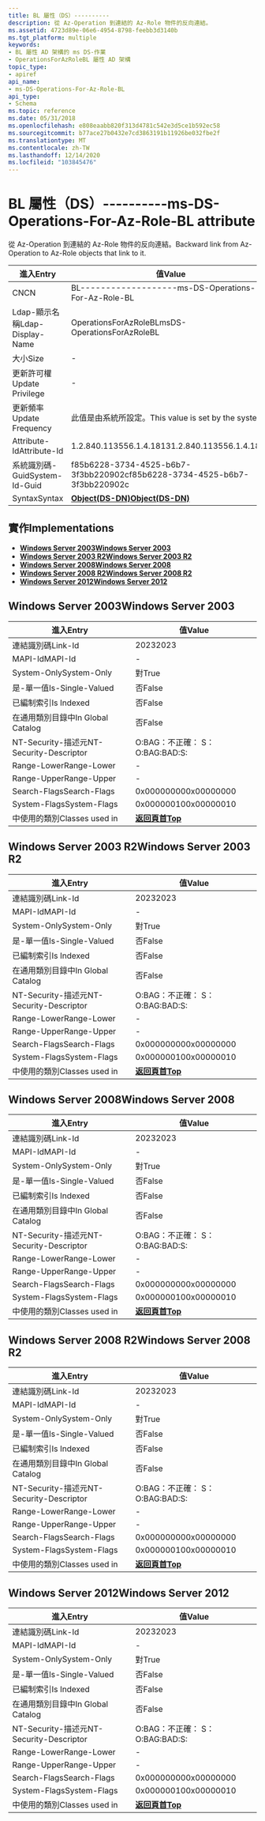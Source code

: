 ```yaml
---
title: BL 屬性（DS）----------
description: 從 Az-Operation 到連結的 Az-Role 物件的反向連結。
ms.assetid: 4723d89e-06e6-4954-8798-feebb3d3140b
ms.tgt_platform: multiple
keywords:
- BL 屬性 AD 架構的 ms DS-作業
- OperationsForAzRoleBL 屬性 AD 架構
topic_type:
- apiref
api_name:
- ms-DS-Operations-For-Az-Role-BL
api_type:
- Schema
ms.topic: reference
ms.date: 05/31/2018
ms.openlocfilehash: e808eaabb820f313d4781c542e3d5ce1b592ec58
ms.sourcegitcommit: b77ace27b0432e7cd3863191b11926be032fbe2f
ms.translationtype: MT
ms.contentlocale: zh-TW
ms.lasthandoff: 12/14/2020
ms.locfileid: "103845476"
---
```

# <a name="ms-ds-operations-for-az-role-bl-attribute"></a><span data-ttu-id="5d276-105">BL 屬性（DS）----------</span><span class="sxs-lookup"><span data-stu-id="5d276-105">ms-DS-Operations-For-Az-Role-BL attribute</span></span>

<span data-ttu-id="5d276-106">從 Az-Operation 到連結的 Az-Role 物件的反向連結。</span><span class="sxs-lookup"><span data-stu-id="5d276-106">Backward link from Az-Operation to Az-Role objects that link to it.</span></span>



| <span data-ttu-id="5d276-107">進入</span><span class="sxs-lookup"><span data-stu-id="5d276-107">Entry</span></span> | <span data-ttu-id="5d276-108">值</span><span class="sxs-lookup"><span data-stu-id="5d276-108">Value</span></span> |
|-------------------|-----------------------------------------|
| <span data-ttu-id="5d276-109">CN</span><span class="sxs-lookup"><span data-stu-id="5d276-109">CN</span></span>                | <span data-ttu-id="5d276-110">BL-------------------</span><span class="sxs-lookup"><span data-stu-id="5d276-110">ms-DS-Operations-For-Az-Role-BL</span></span>         |
| <span data-ttu-id="5d276-111">Ldap-顯示名稱</span><span class="sxs-lookup"><span data-stu-id="5d276-111">Ldap-Display-Name</span></span> | <span data-ttu-id="5d276-112">OperationsForAzRoleBL</span><span class="sxs-lookup"><span data-stu-id="5d276-112">msDS-OperationsForAzRoleBL</span></span>              |
| <span data-ttu-id="5d276-113">大小</span><span class="sxs-lookup"><span data-stu-id="5d276-113">Size</span></span>              | \-                                      |
| <span data-ttu-id="5d276-114">更新許可權</span><span class="sxs-lookup"><span data-stu-id="5d276-114">Update Privilege</span></span>  | \-                                      |
| <span data-ttu-id="5d276-115">更新頻率</span><span class="sxs-lookup"><span data-stu-id="5d276-115">Update Frequency</span></span>  | <span data-ttu-id="5d276-116">此值是由系統所設定。</span><span class="sxs-lookup"><span data-stu-id="5d276-116">This value is set by the system.</span></span>        |
| <span data-ttu-id="5d276-117">Attribute-Id</span><span class="sxs-lookup"><span data-stu-id="5d276-117">Attribute-Id</span></span>      | <span data-ttu-id="5d276-118">1.2.840.113556.1.4.1813</span><span class="sxs-lookup"><span data-stu-id="5d276-118">1.2.840.113556.1.4.1813</span></span>                 |
| <span data-ttu-id="5d276-119">系統識別碼-Guid</span><span class="sxs-lookup"><span data-stu-id="5d276-119">System-Id-Guid</span></span>    | <span data-ttu-id="5d276-120">f85b6228-3734-4525-b6b7-3f3bb220902c</span><span class="sxs-lookup"><span data-stu-id="5d276-120">f85b6228-3734-4525-b6b7-3f3bb220902c</span></span>    |
| <span data-ttu-id="5d276-121">Syntax</span><span class="sxs-lookup"><span data-stu-id="5d276-121">Syntax</span></span>            | [<span data-ttu-id="5d276-122">**Object(DS-DN)**</span><span class="sxs-lookup"><span data-stu-id="5d276-122">**Object(DS-DN)**</span></span>](s-object-ds-dn.md) |



## <a name="implementations"></a><span data-ttu-id="5d276-123">實作</span><span class="sxs-lookup"><span data-stu-id="5d276-123">Implementations</span></span>

-   [<span data-ttu-id="5d276-124">**Windows Server 2003**</span><span class="sxs-lookup"><span data-stu-id="5d276-124">**Windows Server 2003**</span></span>](#windows-server-2003)
-   [<span data-ttu-id="5d276-125">**Windows Server 2003 R2**</span><span class="sxs-lookup"><span data-stu-id="5d276-125">**Windows Server 2003 R2**</span></span>](#windows-server-2003-r2)
-   [<span data-ttu-id="5d276-126">**Windows Server 2008**</span><span class="sxs-lookup"><span data-stu-id="5d276-126">**Windows Server 2008**</span></span>](#windows-server-2008)
-   [<span data-ttu-id="5d276-127">**Windows Server 2008 R2**</span><span class="sxs-lookup"><span data-stu-id="5d276-127">**Windows Server 2008 R2**</span></span>](#windows-server-2008-r2)
-   [<span data-ttu-id="5d276-128">**Windows Server 2012**</span><span class="sxs-lookup"><span data-stu-id="5d276-128">**Windows Server 2012**</span></span>](#windows-server-2012)

## <a name="windows-server-2003"></a><span data-ttu-id="5d276-129">Windows Server 2003</span><span class="sxs-lookup"><span data-stu-id="5d276-129">Windows Server 2003</span></span>



| <span data-ttu-id="5d276-130">進入</span><span class="sxs-lookup"><span data-stu-id="5d276-130">Entry</span></span> | <span data-ttu-id="5d276-131">值</span><span class="sxs-lookup"><span data-stu-id="5d276-131">Value</span></span> |
|------------------------|---------------------------------|
| <span data-ttu-id="5d276-132">連結識別碼</span><span class="sxs-lookup"><span data-stu-id="5d276-132">Link-Id</span></span>                | <span data-ttu-id="5d276-133">2023</span><span class="sxs-lookup"><span data-stu-id="5d276-133">2023</span></span>                            |
| <span data-ttu-id="5d276-134">MAPI-Id</span><span class="sxs-lookup"><span data-stu-id="5d276-134">MAPI-Id</span></span>                | \-                              |
| <span data-ttu-id="5d276-135">System-Only</span><span class="sxs-lookup"><span data-stu-id="5d276-135">System-Only</span></span>            | <span data-ttu-id="5d276-136">對</span><span class="sxs-lookup"><span data-stu-id="5d276-136">True</span></span>                            |
| <span data-ttu-id="5d276-137">是-單一值</span><span class="sxs-lookup"><span data-stu-id="5d276-137">Is-Single-Valued</span></span>       | <span data-ttu-id="5d276-138">否</span><span class="sxs-lookup"><span data-stu-id="5d276-138">False</span></span>                           |
| <span data-ttu-id="5d276-139">已編制索引</span><span class="sxs-lookup"><span data-stu-id="5d276-139">Is Indexed</span></span>             | <span data-ttu-id="5d276-140">否</span><span class="sxs-lookup"><span data-stu-id="5d276-140">False</span></span>                           |
| <span data-ttu-id="5d276-141">在通用類別目錄中</span><span class="sxs-lookup"><span data-stu-id="5d276-141">In Global Catalog</span></span>      | <span data-ttu-id="5d276-142">否</span><span class="sxs-lookup"><span data-stu-id="5d276-142">False</span></span>                           |
| <span data-ttu-id="5d276-143">NT-Security-描述元</span><span class="sxs-lookup"><span data-stu-id="5d276-143">NT-Security-Descriptor</span></span> | <span data-ttu-id="5d276-144">O:BAG：不正確： S：</span><span class="sxs-lookup"><span data-stu-id="5d276-144">O:BAG:BAD:S:</span></span>                    |
| <span data-ttu-id="5d276-145">Range-Lower</span><span class="sxs-lookup"><span data-stu-id="5d276-145">Range-Lower</span></span>            | \-                              |
| <span data-ttu-id="5d276-146">Range-Upper</span><span class="sxs-lookup"><span data-stu-id="5d276-146">Range-Upper</span></span>            | \-                              |
| <span data-ttu-id="5d276-147">Search-Flags</span><span class="sxs-lookup"><span data-stu-id="5d276-147">Search-Flags</span></span>           | <span data-ttu-id="5d276-148">0x00000000</span><span class="sxs-lookup"><span data-stu-id="5d276-148">0x00000000</span></span>                      |
| <span data-ttu-id="5d276-149">System-Flags</span><span class="sxs-lookup"><span data-stu-id="5d276-149">System-Flags</span></span>           | <span data-ttu-id="5d276-150">0x00000010</span><span class="sxs-lookup"><span data-stu-id="5d276-150">0x00000010</span></span>                      |
| <span data-ttu-id="5d276-151">中使用的類別</span><span class="sxs-lookup"><span data-stu-id="5d276-151">Classes used in</span></span>        | [<span data-ttu-id="5d276-152">**返回頁首**</span><span class="sxs-lookup"><span data-stu-id="5d276-152">**Top**</span></span>](c-top.md)<br/> |



## <a name="windows-server-2003-r2"></a><span data-ttu-id="5d276-153">Windows Server 2003 R2</span><span class="sxs-lookup"><span data-stu-id="5d276-153">Windows Server 2003 R2</span></span>



| <span data-ttu-id="5d276-154">進入</span><span class="sxs-lookup"><span data-stu-id="5d276-154">Entry</span></span> | <span data-ttu-id="5d276-155">值</span><span class="sxs-lookup"><span data-stu-id="5d276-155">Value</span></span> |
|------------------------|---------------------------------|
| <span data-ttu-id="5d276-156">連結識別碼</span><span class="sxs-lookup"><span data-stu-id="5d276-156">Link-Id</span></span>                | <span data-ttu-id="5d276-157">2023</span><span class="sxs-lookup"><span data-stu-id="5d276-157">2023</span></span>                            |
| <span data-ttu-id="5d276-158">MAPI-Id</span><span class="sxs-lookup"><span data-stu-id="5d276-158">MAPI-Id</span></span>                | \-                              |
| <span data-ttu-id="5d276-159">System-Only</span><span class="sxs-lookup"><span data-stu-id="5d276-159">System-Only</span></span>            | <span data-ttu-id="5d276-160">對</span><span class="sxs-lookup"><span data-stu-id="5d276-160">True</span></span>                            |
| <span data-ttu-id="5d276-161">是-單一值</span><span class="sxs-lookup"><span data-stu-id="5d276-161">Is-Single-Valued</span></span>       | <span data-ttu-id="5d276-162">否</span><span class="sxs-lookup"><span data-stu-id="5d276-162">False</span></span>                           |
| <span data-ttu-id="5d276-163">已編制索引</span><span class="sxs-lookup"><span data-stu-id="5d276-163">Is Indexed</span></span>             | <span data-ttu-id="5d276-164">否</span><span class="sxs-lookup"><span data-stu-id="5d276-164">False</span></span>                           |
| <span data-ttu-id="5d276-165">在通用類別目錄中</span><span class="sxs-lookup"><span data-stu-id="5d276-165">In Global Catalog</span></span>      | <span data-ttu-id="5d276-166">否</span><span class="sxs-lookup"><span data-stu-id="5d276-166">False</span></span>                           |
| <span data-ttu-id="5d276-167">NT-Security-描述元</span><span class="sxs-lookup"><span data-stu-id="5d276-167">NT-Security-Descriptor</span></span> | <span data-ttu-id="5d276-168">O:BAG：不正確： S：</span><span class="sxs-lookup"><span data-stu-id="5d276-168">O:BAG:BAD:S:</span></span>                    |
| <span data-ttu-id="5d276-169">Range-Lower</span><span class="sxs-lookup"><span data-stu-id="5d276-169">Range-Lower</span></span>            | \-                              |
| <span data-ttu-id="5d276-170">Range-Upper</span><span class="sxs-lookup"><span data-stu-id="5d276-170">Range-Upper</span></span>            | \-                              |
| <span data-ttu-id="5d276-171">Search-Flags</span><span class="sxs-lookup"><span data-stu-id="5d276-171">Search-Flags</span></span>           | <span data-ttu-id="5d276-172">0x00000000</span><span class="sxs-lookup"><span data-stu-id="5d276-172">0x00000000</span></span>                      |
| <span data-ttu-id="5d276-173">System-Flags</span><span class="sxs-lookup"><span data-stu-id="5d276-173">System-Flags</span></span>           | <span data-ttu-id="5d276-174">0x00000010</span><span class="sxs-lookup"><span data-stu-id="5d276-174">0x00000010</span></span>                      |
| <span data-ttu-id="5d276-175">中使用的類別</span><span class="sxs-lookup"><span data-stu-id="5d276-175">Classes used in</span></span>        | [<span data-ttu-id="5d276-176">**返回頁首**</span><span class="sxs-lookup"><span data-stu-id="5d276-176">**Top**</span></span>](c-top.md)<br/> |



## <a name="windows-server-2008"></a><span data-ttu-id="5d276-177">Windows Server 2008</span><span class="sxs-lookup"><span data-stu-id="5d276-177">Windows Server 2008</span></span>



| <span data-ttu-id="5d276-178">進入</span><span class="sxs-lookup"><span data-stu-id="5d276-178">Entry</span></span> | <span data-ttu-id="5d276-179">值</span><span class="sxs-lookup"><span data-stu-id="5d276-179">Value</span></span> |
|------------------------|---------------------------------|
| <span data-ttu-id="5d276-180">連結識別碼</span><span class="sxs-lookup"><span data-stu-id="5d276-180">Link-Id</span></span>                | <span data-ttu-id="5d276-181">2023</span><span class="sxs-lookup"><span data-stu-id="5d276-181">2023</span></span>                            |
| <span data-ttu-id="5d276-182">MAPI-Id</span><span class="sxs-lookup"><span data-stu-id="5d276-182">MAPI-Id</span></span>                | \-                              |
| <span data-ttu-id="5d276-183">System-Only</span><span class="sxs-lookup"><span data-stu-id="5d276-183">System-Only</span></span>            | <span data-ttu-id="5d276-184">對</span><span class="sxs-lookup"><span data-stu-id="5d276-184">True</span></span>                            |
| <span data-ttu-id="5d276-185">是-單一值</span><span class="sxs-lookup"><span data-stu-id="5d276-185">Is-Single-Valued</span></span>       | <span data-ttu-id="5d276-186">否</span><span class="sxs-lookup"><span data-stu-id="5d276-186">False</span></span>                           |
| <span data-ttu-id="5d276-187">已編制索引</span><span class="sxs-lookup"><span data-stu-id="5d276-187">Is Indexed</span></span>             | <span data-ttu-id="5d276-188">否</span><span class="sxs-lookup"><span data-stu-id="5d276-188">False</span></span>                           |
| <span data-ttu-id="5d276-189">在通用類別目錄中</span><span class="sxs-lookup"><span data-stu-id="5d276-189">In Global Catalog</span></span>      | <span data-ttu-id="5d276-190">否</span><span class="sxs-lookup"><span data-stu-id="5d276-190">False</span></span>                           |
| <span data-ttu-id="5d276-191">NT-Security-描述元</span><span class="sxs-lookup"><span data-stu-id="5d276-191">NT-Security-Descriptor</span></span> | <span data-ttu-id="5d276-192">O:BAG：不正確： S：</span><span class="sxs-lookup"><span data-stu-id="5d276-192">O:BAG:BAD:S:</span></span>                    |
| <span data-ttu-id="5d276-193">Range-Lower</span><span class="sxs-lookup"><span data-stu-id="5d276-193">Range-Lower</span></span>            | \-                              |
| <span data-ttu-id="5d276-194">Range-Upper</span><span class="sxs-lookup"><span data-stu-id="5d276-194">Range-Upper</span></span>            | \-                              |
| <span data-ttu-id="5d276-195">Search-Flags</span><span class="sxs-lookup"><span data-stu-id="5d276-195">Search-Flags</span></span>           | <span data-ttu-id="5d276-196">0x00000000</span><span class="sxs-lookup"><span data-stu-id="5d276-196">0x00000000</span></span>                      |
| <span data-ttu-id="5d276-197">System-Flags</span><span class="sxs-lookup"><span data-stu-id="5d276-197">System-Flags</span></span>           | <span data-ttu-id="5d276-198">0x00000010</span><span class="sxs-lookup"><span data-stu-id="5d276-198">0x00000010</span></span>                      |
| <span data-ttu-id="5d276-199">中使用的類別</span><span class="sxs-lookup"><span data-stu-id="5d276-199">Classes used in</span></span>        | [<span data-ttu-id="5d276-200">**返回頁首**</span><span class="sxs-lookup"><span data-stu-id="5d276-200">**Top**</span></span>](c-top.md)<br/> |



## <a name="windows-server-2008-r2"></a><span data-ttu-id="5d276-201">Windows Server 2008 R2</span><span class="sxs-lookup"><span data-stu-id="5d276-201">Windows Server 2008 R2</span></span>



| <span data-ttu-id="5d276-202">進入</span><span class="sxs-lookup"><span data-stu-id="5d276-202">Entry</span></span> | <span data-ttu-id="5d276-203">值</span><span class="sxs-lookup"><span data-stu-id="5d276-203">Value</span></span> |
|------------------------|---------------------------------|
| <span data-ttu-id="5d276-204">連結識別碼</span><span class="sxs-lookup"><span data-stu-id="5d276-204">Link-Id</span></span>                | <span data-ttu-id="5d276-205">2023</span><span class="sxs-lookup"><span data-stu-id="5d276-205">2023</span></span>                            |
| <span data-ttu-id="5d276-206">MAPI-Id</span><span class="sxs-lookup"><span data-stu-id="5d276-206">MAPI-Id</span></span>                | \-                              |
| <span data-ttu-id="5d276-207">System-Only</span><span class="sxs-lookup"><span data-stu-id="5d276-207">System-Only</span></span>            | <span data-ttu-id="5d276-208">對</span><span class="sxs-lookup"><span data-stu-id="5d276-208">True</span></span>                            |
| <span data-ttu-id="5d276-209">是-單一值</span><span class="sxs-lookup"><span data-stu-id="5d276-209">Is-Single-Valued</span></span>       | <span data-ttu-id="5d276-210">否</span><span class="sxs-lookup"><span data-stu-id="5d276-210">False</span></span>                           |
| <span data-ttu-id="5d276-211">已編制索引</span><span class="sxs-lookup"><span data-stu-id="5d276-211">Is Indexed</span></span>             | <span data-ttu-id="5d276-212">否</span><span class="sxs-lookup"><span data-stu-id="5d276-212">False</span></span>                           |
| <span data-ttu-id="5d276-213">在通用類別目錄中</span><span class="sxs-lookup"><span data-stu-id="5d276-213">In Global Catalog</span></span>      | <span data-ttu-id="5d276-214">否</span><span class="sxs-lookup"><span data-stu-id="5d276-214">False</span></span>                           |
| <span data-ttu-id="5d276-215">NT-Security-描述元</span><span class="sxs-lookup"><span data-stu-id="5d276-215">NT-Security-Descriptor</span></span> | <span data-ttu-id="5d276-216">O:BAG：不正確： S：</span><span class="sxs-lookup"><span data-stu-id="5d276-216">O:BAG:BAD:S:</span></span>                    |
| <span data-ttu-id="5d276-217">Range-Lower</span><span class="sxs-lookup"><span data-stu-id="5d276-217">Range-Lower</span></span>            | \-                              |
| <span data-ttu-id="5d276-218">Range-Upper</span><span class="sxs-lookup"><span data-stu-id="5d276-218">Range-Upper</span></span>            | \-                              |
| <span data-ttu-id="5d276-219">Search-Flags</span><span class="sxs-lookup"><span data-stu-id="5d276-219">Search-Flags</span></span>           | <span data-ttu-id="5d276-220">0x00000000</span><span class="sxs-lookup"><span data-stu-id="5d276-220">0x00000000</span></span>                      |
| <span data-ttu-id="5d276-221">System-Flags</span><span class="sxs-lookup"><span data-stu-id="5d276-221">System-Flags</span></span>           | <span data-ttu-id="5d276-222">0x00000010</span><span class="sxs-lookup"><span data-stu-id="5d276-222">0x00000010</span></span>                      |
| <span data-ttu-id="5d276-223">中使用的類別</span><span class="sxs-lookup"><span data-stu-id="5d276-223">Classes used in</span></span>        | [<span data-ttu-id="5d276-224">**返回頁首**</span><span class="sxs-lookup"><span data-stu-id="5d276-224">**Top**</span></span>](c-top.md)<br/> |



## <a name="windows-server-2012"></a><span data-ttu-id="5d276-225">Windows Server 2012</span><span class="sxs-lookup"><span data-stu-id="5d276-225">Windows Server 2012</span></span>



| <span data-ttu-id="5d276-226">進入</span><span class="sxs-lookup"><span data-stu-id="5d276-226">Entry</span></span> | <span data-ttu-id="5d276-227">值</span><span class="sxs-lookup"><span data-stu-id="5d276-227">Value</span></span> |
|------------------------|---------------------------------|
| <span data-ttu-id="5d276-228">連結識別碼</span><span class="sxs-lookup"><span data-stu-id="5d276-228">Link-Id</span></span>                | <span data-ttu-id="5d276-229">2023</span><span class="sxs-lookup"><span data-stu-id="5d276-229">2023</span></span>                            |
| <span data-ttu-id="5d276-230">MAPI-Id</span><span class="sxs-lookup"><span data-stu-id="5d276-230">MAPI-Id</span></span>                | \-                              |
| <span data-ttu-id="5d276-231">System-Only</span><span class="sxs-lookup"><span data-stu-id="5d276-231">System-Only</span></span>            | <span data-ttu-id="5d276-232">對</span><span class="sxs-lookup"><span data-stu-id="5d276-232">True</span></span>                            |
| <span data-ttu-id="5d276-233">是-單一值</span><span class="sxs-lookup"><span data-stu-id="5d276-233">Is-Single-Valued</span></span>       | <span data-ttu-id="5d276-234">否</span><span class="sxs-lookup"><span data-stu-id="5d276-234">False</span></span>                           |
| <span data-ttu-id="5d276-235">已編制索引</span><span class="sxs-lookup"><span data-stu-id="5d276-235">Is Indexed</span></span>             | <span data-ttu-id="5d276-236">否</span><span class="sxs-lookup"><span data-stu-id="5d276-236">False</span></span>                           |
| <span data-ttu-id="5d276-237">在通用類別目錄中</span><span class="sxs-lookup"><span data-stu-id="5d276-237">In Global Catalog</span></span>      | <span data-ttu-id="5d276-238">否</span><span class="sxs-lookup"><span data-stu-id="5d276-238">False</span></span>                           |
| <span data-ttu-id="5d276-239">NT-Security-描述元</span><span class="sxs-lookup"><span data-stu-id="5d276-239">NT-Security-Descriptor</span></span> | <span data-ttu-id="5d276-240">O:BAG：不正確： S：</span><span class="sxs-lookup"><span data-stu-id="5d276-240">O:BAG:BAD:S:</span></span>                    |
| <span data-ttu-id="5d276-241">Range-Lower</span><span class="sxs-lookup"><span data-stu-id="5d276-241">Range-Lower</span></span>            | \-                              |
| <span data-ttu-id="5d276-242">Range-Upper</span><span class="sxs-lookup"><span data-stu-id="5d276-242">Range-Upper</span></span>            | \-                              |
| <span data-ttu-id="5d276-243">Search-Flags</span><span class="sxs-lookup"><span data-stu-id="5d276-243">Search-Flags</span></span>           | <span data-ttu-id="5d276-244">0x00000000</span><span class="sxs-lookup"><span data-stu-id="5d276-244">0x00000000</span></span>                      |
| <span data-ttu-id="5d276-245">System-Flags</span><span class="sxs-lookup"><span data-stu-id="5d276-245">System-Flags</span></span>           | <span data-ttu-id="5d276-246">0x00000010</span><span class="sxs-lookup"><span data-stu-id="5d276-246">0x00000010</span></span>                      |
| <span data-ttu-id="5d276-247">中使用的類別</span><span class="sxs-lookup"><span data-stu-id="5d276-247">Classes used in</span></span>        | [<span data-ttu-id="5d276-248">**返回頁首**</span><span class="sxs-lookup"><span data-stu-id="5d276-248">**Top**</span></span>](c-top.md)<br/> |



 

 





